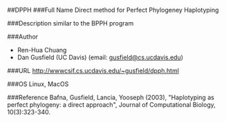 ##DPPH
###Full Name
Direct method for Perfect Phylogeney Haplotyping

###Description
similar to the BPPH program

###Author
* Ren-Hua Chuang
* Dan Gusfield (UC Davis) (email: gusfield@cs.ucdavis.edu)

###URL
http://wwwcsif.cs.ucdavis.edu/~gusfield/dpph.html

###OS
Linux, MacOS

###Reference
Bafna, Gusfield, Lancia, Yooseph (2003), "Haplotyping as perfect phylogeny: a direct approach", Journal of Computational Biology, 10(3):323-340.


